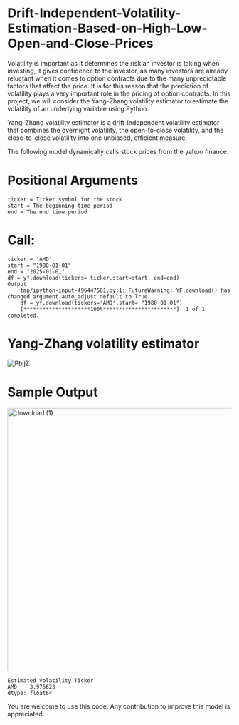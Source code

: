 # Drift-Independent-Volatility-Estimation-Based-on-High-Low-Open-and-Close-Prices
Volatility is important as it determines the risk an investor is taking when investing, it gives confidence to the investor, as many investors are already reluctant when it comes to option contracts due to the many unpredictable factors that affect the price. It is for this reason that the prediction of volatility plays a very important role in the pricing of option contracts. In this project, we will consider the Yang-Zhang volatility estimator to estimate the volatility of an underlying variable using Python.

Yang-Zhang volatility estimator is a drift-independent volatility estimator that combines the overnight volatility, the open-to-close volatility, and the close-to-close volatility into one unbiased, efficient measure.

The following model dynamically calls stock prices from the yahoo finance.


# Positional Arguments
    ticker = Ticker symbol for the stock
    start = The beginning time period
    end = The end time period


# Call:
    ticker = 'AMD'
    start = "1980-01-01"
    end = "2025-01-01"
    df = yf.download(tickers= ticker,start=start, end=end)
    Output
        tmp/ipython-input-496447581.py:1: FutureWarning: YF.download() has changed argument auto_adjust default to True
        df = yf.download(tickers='AMD',start= "1980-01-01")
        [*********************100%***********************]  1 of 1 completed.

# Yang-Zhang volatility estimator
![PbijZ](https://github.com/user-attachments/assets/5185bd54-bacc-44c4-a3cc-e5a336e67c20)


 # Sample Output
<img width="1189" height="590" alt="download (1)" src="https://github.com/user-attachments/assets/8588cba5-84e4-432b-8fe3-ad2e81ad51c3" />

    Estimated volatility Ticker
    AMD    3.975823
    dtype: float64
 

You are welcome to use this code. Any contribution to improve this model is appreciated.
